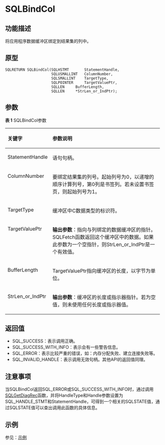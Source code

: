 # SQLBindCol<a name="ZH-CN_TOPIC_0242371440"></a>

## 功能描述<a name="zh-cn_topic_0238272886_zh-cn_topic_0237120416_zh-cn_topic_0059779335_s20aba247faad4486a9207cbeafeadb20"></a>

将应用程序数据缓冲区绑定到结果集的列中。

## 原型<a name="zh-cn_topic_0238272886_zh-cn_topic_0237120416_zh-cn_topic_0059779335_sc0a085a7e70b42b49cf7383da395ecff"></a>

```
SQLRETURN SQLBindCol(SQLHSTMT       StatementHandle,
                     SQLUSMALLINT   ColumnNumber,
                     SQLSMALLINT    TargetType,
                     SQLPOINTER     TargetValuePtr,
                     SQLLEN     BufferLength,
                     SQLLEN     *StrLen_or_IndPtr);
```

## 参数<a name="zh-cn_topic_0238272886_zh-cn_topic_0237120416_zh-cn_topic_0059779335_s2841a8589657411785ffbc5592840769"></a>

**表 1**  SQLBindCol参数

<a name="zh-cn_topic_0238272886_zh-cn_topic_0237120416_zh-cn_topic_0059779335_t7f7fe1edade94362b89ebdef0b3126a6"></a>
<table><thead align="left"><tr id="zh-cn_topic_0238272886_zh-cn_topic_0237120416_zh-cn_topic_0059779335_r72a30279067e460fad862a72def9b6e1"><th class="cellrowborder" valign="top" width="23.27%" id="mcps1.2.3.1.1"><p id="zh-cn_topic_0238272886_zh-cn_topic_0237120416_zh-cn_topic_0059779335_ac7920d1a4420479097098517698b1203"><a name="zh-cn_topic_0238272886_zh-cn_topic_0237120416_zh-cn_topic_0059779335_ac7920d1a4420479097098517698b1203"></a><a name="zh-cn_topic_0238272886_zh-cn_topic_0237120416_zh-cn_topic_0059779335_ac7920d1a4420479097098517698b1203"></a><strong id="zh-cn_topic_0238272886_zh-cn_topic_0237120416_zh-cn_topic_0059779335_ae3b4440781a24c7d8bed878942b46f96"><a name="zh-cn_topic_0238272886_zh-cn_topic_0237120416_zh-cn_topic_0059779335_ae3b4440781a24c7d8bed878942b46f96"></a><a name="zh-cn_topic_0238272886_zh-cn_topic_0237120416_zh-cn_topic_0059779335_ae3b4440781a24c7d8bed878942b46f96"></a>关键字</strong></p>
</th>
<th class="cellrowborder" valign="top" width="76.73%" id="mcps1.2.3.1.2"><p id="zh-cn_topic_0238272886_zh-cn_topic_0237120416_zh-cn_topic_0059779335_a4d0fbdd3d7a64b199c050ae0ad075667"><a name="zh-cn_topic_0238272886_zh-cn_topic_0237120416_zh-cn_topic_0059779335_a4d0fbdd3d7a64b199c050ae0ad075667"></a><a name="zh-cn_topic_0238272886_zh-cn_topic_0237120416_zh-cn_topic_0059779335_a4d0fbdd3d7a64b199c050ae0ad075667"></a><strong id="zh-cn_topic_0238272886_zh-cn_topic_0237120416_zh-cn_topic_0059779335_aafeaef49130b4575b44577a4f33cf3f3"><a name="zh-cn_topic_0238272886_zh-cn_topic_0237120416_zh-cn_topic_0059779335_aafeaef49130b4575b44577a4f33cf3f3"></a><a name="zh-cn_topic_0238272886_zh-cn_topic_0237120416_zh-cn_topic_0059779335_aafeaef49130b4575b44577a4f33cf3f3"></a>参数说明</strong></p>
</th>
</tr>
</thead>
<tbody><tr id="zh-cn_topic_0238272886_zh-cn_topic_0237120416_zh-cn_topic_0059779335_rfa83bbcc32f142a3a9af948e06e8e0bb"><td class="cellrowborder" valign="top" width="23.27%" headers="mcps1.2.3.1.1 "><p id="zh-cn_topic_0238272886_zh-cn_topic_0237120416_zh-cn_topic_0059779335_a86f9cfc2b6ff4f20a8d5df63c06236fb"><a name="zh-cn_topic_0238272886_zh-cn_topic_0237120416_zh-cn_topic_0059779335_a86f9cfc2b6ff4f20a8d5df63c06236fb"></a><a name="zh-cn_topic_0238272886_zh-cn_topic_0237120416_zh-cn_topic_0059779335_a86f9cfc2b6ff4f20a8d5df63c06236fb"></a>StatementHandle</p>
</td>
<td class="cellrowborder" valign="top" width="76.73%" headers="mcps1.2.3.1.2 "><p id="zh-cn_topic_0238272886_zh-cn_topic_0237120416_zh-cn_topic_0059779335_a35141cc74911451ab5b7bcba8069ccb7"><a name="zh-cn_topic_0238272886_zh-cn_topic_0237120416_zh-cn_topic_0059779335_a35141cc74911451ab5b7bcba8069ccb7"></a><a name="zh-cn_topic_0238272886_zh-cn_topic_0237120416_zh-cn_topic_0059779335_a35141cc74911451ab5b7bcba8069ccb7"></a>语句句柄。</p>
</td>
</tr>
<tr id="zh-cn_topic_0238272886_zh-cn_topic_0237120416_zh-cn_topic_0059779335_r4a7ef1c7e62f464ab72600b1db11039c"><td class="cellrowborder" valign="top" width="23.27%" headers="mcps1.2.3.1.1 "><p id="zh-cn_topic_0238272886_zh-cn_topic_0237120416_zh-cn_topic_0059779335_a98a0ed7d8b0641eca0be869c5db7a769"><a name="zh-cn_topic_0238272886_zh-cn_topic_0237120416_zh-cn_topic_0059779335_a98a0ed7d8b0641eca0be869c5db7a769"></a><a name="zh-cn_topic_0238272886_zh-cn_topic_0237120416_zh-cn_topic_0059779335_a98a0ed7d8b0641eca0be869c5db7a769"></a>ColumnNumber</p>
</td>
<td class="cellrowborder" valign="top" width="76.73%" headers="mcps1.2.3.1.2 "><p id="zh-cn_topic_0238272886_zh-cn_topic_0237120416_zh-cn_topic_0059779335_aedf9517a97bf4396b931807eeaa5f298"><a name="zh-cn_topic_0238272886_zh-cn_topic_0237120416_zh-cn_topic_0059779335_aedf9517a97bf4396b931807eeaa5f298"></a><a name="zh-cn_topic_0238272886_zh-cn_topic_0237120416_zh-cn_topic_0059779335_aedf9517a97bf4396b931807eeaa5f298"></a>要绑定结果集的列号。起始列号为0，以递增的顺序计算列号，第0列是书签列。若未设置书签页，则起始列号为1。</p>
</td>
</tr>
<tr id="zh-cn_topic_0238272886_zh-cn_topic_0237120416_zh-cn_topic_0059779335_r6b8382814fac430c9bf4db6e196bef7f"><td class="cellrowborder" valign="top" width="23.27%" headers="mcps1.2.3.1.1 "><p id="zh-cn_topic_0238272886_zh-cn_topic_0237120416_zh-cn_topic_0059779335_a840906d6fab14950843227928136f0cd"><a name="zh-cn_topic_0238272886_zh-cn_topic_0237120416_zh-cn_topic_0059779335_a840906d6fab14950843227928136f0cd"></a><a name="zh-cn_topic_0238272886_zh-cn_topic_0237120416_zh-cn_topic_0059779335_a840906d6fab14950843227928136f0cd"></a>TargetType</p>
</td>
<td class="cellrowborder" valign="top" width="76.73%" headers="mcps1.2.3.1.2 "><p id="zh-cn_topic_0238272886_zh-cn_topic_0237120416_zh-cn_topic_0059779335_a616999bf01f44f1a88623f36ecb1927d"><a name="zh-cn_topic_0238272886_zh-cn_topic_0237120416_zh-cn_topic_0059779335_a616999bf01f44f1a88623f36ecb1927d"></a><a name="zh-cn_topic_0238272886_zh-cn_topic_0237120416_zh-cn_topic_0059779335_a616999bf01f44f1a88623f36ecb1927d"></a>缓冲区中C数据类型的标识符。</p>
</td>
</tr>
<tr id="zh-cn_topic_0238272886_zh-cn_topic_0237120416_zh-cn_topic_0059779335_r3f42cec37f3c461ca85429ed0295e46f"><td class="cellrowborder" valign="top" width="23.27%" headers="mcps1.2.3.1.1 "><p id="zh-cn_topic_0238272886_zh-cn_topic_0237120416_zh-cn_topic_0059779335_aa94b2a92905e405993904c14900f8287"><a name="zh-cn_topic_0238272886_zh-cn_topic_0237120416_zh-cn_topic_0059779335_aa94b2a92905e405993904c14900f8287"></a><a name="zh-cn_topic_0238272886_zh-cn_topic_0237120416_zh-cn_topic_0059779335_aa94b2a92905e405993904c14900f8287"></a>TargetValuePtr</p>
</td>
<td class="cellrowborder" valign="top" width="76.73%" headers="mcps1.2.3.1.2 "><p id="zh-cn_topic_0238272886_zh-cn_topic_0237120416_zh-cn_topic_0059779335_af54c62cd94d0485d8c3aa2cb8254fd3e"><a name="zh-cn_topic_0238272886_zh-cn_topic_0237120416_zh-cn_topic_0059779335_af54c62cd94d0485d8c3aa2cb8254fd3e"></a><a name="zh-cn_topic_0238272886_zh-cn_topic_0237120416_zh-cn_topic_0059779335_af54c62cd94d0485d8c3aa2cb8254fd3e"></a><strong id="zh-cn_topic_0238272886_zh-cn_topic_0237120416_zh-cn_topic_0059779335_a025432cf0191435aa9581271363602b1"><a name="zh-cn_topic_0238272886_zh-cn_topic_0237120416_zh-cn_topic_0059779335_a025432cf0191435aa9581271363602b1"></a><a name="zh-cn_topic_0238272886_zh-cn_topic_0237120416_zh-cn_topic_0059779335_a025432cf0191435aa9581271363602b1"></a>输出参数</strong>：指向与列绑定的数据缓冲区的指针。SQLFetch函数返回这个缓冲区中的数据。如果此参数为一个空指针，则StrLen_or_IndPtr是一个有效值。</p>
</td>
</tr>
<tr id="zh-cn_topic_0238272886_zh-cn_topic_0237120416_zh-cn_topic_0059779335_rb83e445fa64d43acbd64d9d5e18ee436"><td class="cellrowborder" valign="top" width="23.27%" headers="mcps1.2.3.1.1 "><p id="zh-cn_topic_0238272886_zh-cn_topic_0237120416_zh-cn_topic_0059779335_a8a20742c0ba549afbfef0e5b0ea212e0"><a name="zh-cn_topic_0238272886_zh-cn_topic_0237120416_zh-cn_topic_0059779335_a8a20742c0ba549afbfef0e5b0ea212e0"></a><a name="zh-cn_topic_0238272886_zh-cn_topic_0237120416_zh-cn_topic_0059779335_a8a20742c0ba549afbfef0e5b0ea212e0"></a>BufferLength</p>
</td>
<td class="cellrowborder" valign="top" width="76.73%" headers="mcps1.2.3.1.2 "><p id="zh-cn_topic_0238272886_zh-cn_topic_0237120416_zh-cn_topic_0059779335_a2cff0048329043e3af3a1b6176b2b877"><a name="zh-cn_topic_0238272886_zh-cn_topic_0237120416_zh-cn_topic_0059779335_a2cff0048329043e3af3a1b6176b2b877"></a><a name="zh-cn_topic_0238272886_zh-cn_topic_0237120416_zh-cn_topic_0059779335_a2cff0048329043e3af3a1b6176b2b877"></a>TargetValuePtr指向缓冲区的长度，以字节为单位。</p>
</td>
</tr>
<tr id="zh-cn_topic_0238272886_zh-cn_topic_0237120416_zh-cn_topic_0059779335_rc74b270421da4002a3ae9c5f78021e83"><td class="cellrowborder" valign="top" width="23.27%" headers="mcps1.2.3.1.1 "><p id="zh-cn_topic_0238272886_zh-cn_topic_0237120416_zh-cn_topic_0059779335_adbb18013cfe746a4b3ac36fc398f4e3c"><a name="zh-cn_topic_0238272886_zh-cn_topic_0237120416_zh-cn_topic_0059779335_adbb18013cfe746a4b3ac36fc398f4e3c"></a><a name="zh-cn_topic_0238272886_zh-cn_topic_0237120416_zh-cn_topic_0059779335_adbb18013cfe746a4b3ac36fc398f4e3c"></a>StrLen_or_IndPtr</p>
</td>
<td class="cellrowborder" valign="top" width="76.73%" headers="mcps1.2.3.1.2 "><p id="zh-cn_topic_0238272886_zh-cn_topic_0237120416_zh-cn_topic_0059779335_a4f2a60901d4946c8b8d832116e826e2c"><a name="zh-cn_topic_0238272886_zh-cn_topic_0237120416_zh-cn_topic_0059779335_a4f2a60901d4946c8b8d832116e826e2c"></a><a name="zh-cn_topic_0238272886_zh-cn_topic_0237120416_zh-cn_topic_0059779335_a4f2a60901d4946c8b8d832116e826e2c"></a><strong id="zh-cn_topic_0238272886_zh-cn_topic_0237120416_zh-cn_topic_0059779335_a9f45f67970c7417b865a2b14be711be6"><a name="zh-cn_topic_0238272886_zh-cn_topic_0237120416_zh-cn_topic_0059779335_a9f45f67970c7417b865a2b14be711be6"></a><a name="zh-cn_topic_0238272886_zh-cn_topic_0237120416_zh-cn_topic_0059779335_a9f45f67970c7417b865a2b14be711be6"></a>输出参数</strong>：缓冲区的长度或指示器指针。若为空值，则未使用任何长度或指示器值。</p>
</td>
</tr>
</tbody>
</table>

## 返回值<a name="zh-cn_topic_0238272886_zh-cn_topic_0237120416_zh-cn_topic_0059779335_s665d7a82265e43e9912a556d627ce508"></a>

-   SQL\_SUCCESS：表示调用正确。
-   SQL\_SUCCESS\_WITH\_INFO：表示会有一些警告信息。
-   SQL\_ERROR：表示比较严重的错误，如：内存分配失败、建立连接失败等。
-   SQL\_INVALID\_HANDLE：表示调用无效句柄。其他API的返回值同理。

## 注意事项<a name="zh-cn_topic_0238272886_zh-cn_topic_0237120416_zh-cn_topic_0059779335_sf12dfc561de44c8a9e952a9b13eda981"></a>

当SQLBindCol返回SQL\_ERROR或SQL\_SUCCESS\_WITH\_INFO时，通过调用[SQLGetDiagRec](SQLGetDiagRec.md)函数，并将HandleType和Handle参数设置为SQL\_HANDLE\_STMT和StatementHandle，可得到一个相关的SQLSTATE值，通过SQLSTATE值可以查出调用此函数的具体信息。

## 示例<a name="zh-cn_topic_0238272886_zh-cn_topic_0237120416_zh-cn_topic_0059779335_sd5d16919fd6141598535fc735a91d4df"></a>

参见：[示例](示例-2.md)
